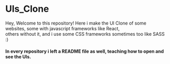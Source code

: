 # UIs_Clone
Hey, Welcome to this repository!
Here i make the UI Clone of some websites, some with javascript frameworks like React,<br />
others without it, and i use some CSS frameworks sometimes too like SASS :) <br />

#### In every repository i left a README file as well, teaching how to open and see the UIs.
